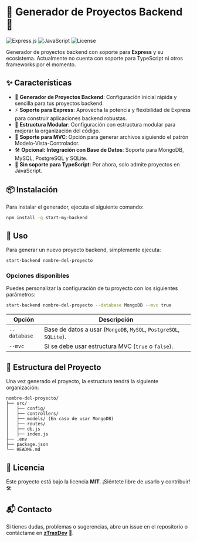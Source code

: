 # 🌟 Generador de Proyectos Backend 🌟

![Express.js](https://img.shields.io/badge/Express.js-000000?style=for-the-badge&logo=express) ![JavaScript](https://img.shields.io/badge/JavaScript-F7DF1E?style=for-the-badge&logo=javascript&logoColor=black) ![License](https://img.shields.io/github/license/tu-repo/start-my-backend?style=for-the-badge)

Generador de proyectos backend con soporte para **Express** y su ecosistema. Actualmente no cuenta con soporte para TypeScript ni otros frameworks por el momento.

## ✨ Características

- 💼 **Generador de Proyectos Backend**: Configuración inicial rápida y sencilla para tus proyectos backend.
- ⚡ **Soporte para Express**: Aprovecha la potencia y flexibilidad de Express para construir aplicaciones backend robustas.
- 🚀 **Estructura Modular**: Configuración con estructura modular para mejorar la organización del código.
- 📄 **Soporte para MVC**: Opción para generar archivos siguiendo el patrón Modelo-Vista-Controlador.
- 🛠️ **Opcional: Integración con Base de Datos**: Soporte para MongoDB, MySQL, PostgreSQL y SQLite.
- 🚫 **Sin soporte para TypeScript**: Por ahora, solo admite proyectos en JavaScript.

## 📦 Instalación

Para instalar el generador, ejecuta el siguiente comando:

```bash
npm install -g start-my-backend
```

## 🚀 Uso

Para generar un nuevo proyecto backend, simplemente ejecuta:

```bash
start-backend nombre-del-proyecto
```

### Opciones disponibles

Puedes personalizar la configuración de tu proyecto con los siguientes parámetros:

```bash
start-backend nombre-del-proyecto --database MongoDB --mvc true
```

| Opción              | Descripción |
|---------------------|-------------|
| `--database`       | Base de datos a usar (`MongoDB`, `MySQL`, `PostgreSQL`, `SQLite`). |
| `--mvc`            | Si se debe usar estructura MVC (`true` o `false`). |

## 📂 Estructura del Proyecto

Una vez generado el proyecto, la estructura tendrá la siguiente organización:

```
nombre-del-proyecto/
├── src/
│   ├── config/
│   ├── controllers/
│   ├── models/ (En caso de usar MongoDB)
│   ├── routes/
│   ├── db.js
│   ├── index.js
├── .env
├── package.json
└── README.md
```

## 📜 Licencia

Este proyecto está bajo la licencia **MIT**. ¡Siéntete libre de usarlo y contribuir! 🛠️

## 📬 Contacto

Si tienes dudas, problemas o sugerencias, abre un issue en el repositorio o contáctame en **[zTraxDev](https://github.com/zTraxDev)** 🚀.

